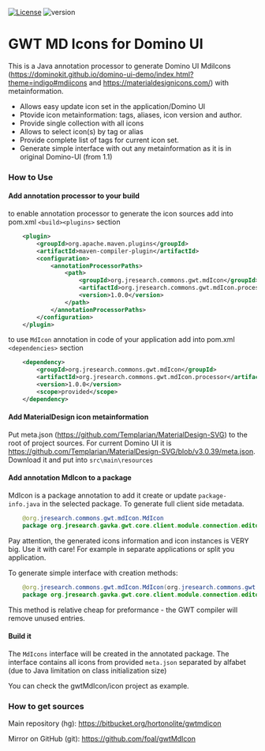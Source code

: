 [![License](https://img.shields.io/badge/License-Apache%202.0-blue.svg)](https://opensource.org/licenses/Apache-2.0) ![version](https://img.shields.io/maven-central/v/org.jresearch.commons.gwt.mdIcon/org.jresearch.commons.gwt.mdIcon.processor.svg)

# GWT MD Icons for Domino UI #

This is a Java annotation processor to generate Domino UI MdiIcons (https://dominokit.github.io/domino-ui-demo/index.html?theme=indigo#mdiicons and https://materialdesignicons.com/) with metainformation. 

* Allows easy update icon set in the application/Domino UI 
* Ptovide icon metainformation: tags, aliases, icon version and author.
* Provide single collection with all icons 
* Allows to select icon(s) by tag or alias
* Provide complete list of tags for current icon set.
* Generate simple interface with out any metainformation as it is in original Domino-UI (from 1.1)

### How to Use ###

#### Add annotation processor to your build
to enable annotation processor to generate the icon sources add into pom.xml `<build><plugins>` section 
```xml
	<plugin>
		<groupId>org.apache.maven.plugins</groupId>
		<artifactId>maven-compiler-plugin</artifactId>
		<configuration>
			<annotationProcessorPaths>
				<path>
					<groupId>org.jresearch.commons.gwt.mdIcon</groupId>
					<artifactId>org.jresearch.commons.gwt.mdIcon.processor</artifactId>
					<version>1.0.0</version>
				</path>
			</annotationProcessorPaths>
		</configuration>
	</plugin>
```
 
to use `MdIcon` annotation in code of your application add into pom.xml `<dependencies>` section
```xml
	<dependency>
		<groupId>org.jresearch.commons.gwt.mdIcon</groupId>
		<artifactId>org.jresearch.commons.gwt.mdIcon.processor</artifactId>
		<version>1.0.0</version>
		<scope>provided</scope>
	</dependency>
```

#### Add MaterialDesign icon metainformation
Put meta.json (https://github.com/Templarian/MaterialDesign-SVG) to the root of project sources. For current Domino UI it is https://github.com/Templarian/MaterialDesign-SVG/blob/v3.0.39/meta.json. Download it and put into `src\main\resources`
#### Add annotation MdIcon to a package
MdIcon is a package annotation to add it create or update `package-info.java` in the selected package. 
To generate full client side metadata. 
```java
	@org.jresearch.commons.gwt.mdIcon.MdIcon
	package org.jresearch.gavka.gwt.core.client.module.connection.editor;
```
Pay attention, the generated icons information and icon instances is VERY big. Use it with care! For example in separate applications or split you application.

To generate simple interface with creation methods:
```java
	@org.jresearch.commons.gwt.mdIcon.MdIcon(org.jresearch.commons.gwt.mdIcon.Mode.ORIG)
	package org.jresearch.gavka.gwt.core.client.module.connection.editor;
```
This method is relative cheap for preformance - the GWT compiler will remove unused entries.

#### Build it

The `MdIcons` interface will be created in the annotated package. The interface contains all icons from provided `meta.json` separated by alfabet (due to Java limitation on class initialization size)

You can check the gwtMdIcon/icon project as example. 

### How to get sources ###

Main repository (hg): https://bitbucket.org/hortonolite/gwtmdicon

Mirror on GitHub (git): https://github.com/foal/gwtMdIcon


